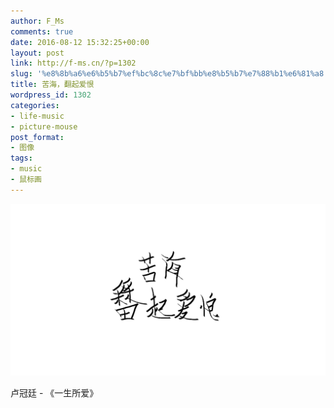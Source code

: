 ```yaml
---
author: F_Ms
comments: true
date: 2016-08-12 15:32:25+00:00
layout: post
link: http://f-ms.cn/?p=1302
slug: '%e8%8b%a6%e6%b5%b7%ef%bc%8c%e7%bf%bb%e8%b5%b7%e7%88%b1%e6%81%a8'
title: 苦海，翻起爱恨
wordpress_id: 1302
categories:
- life-music
- picture-mouse
post_format:
- 图像
tags:
- music
- 鼠标画
---
```


![20160812_苦海，翻起爱恨](/img/post/wp/2016/08/20160812_苦海，翻起爱恨.png)


卢冠廷 - 《一生所爱》

